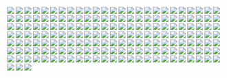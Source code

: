 ![](img/page-0001.jpeg)
![](img/page-0002.jpeg)
![](img/page-0003.jpeg)
![](img/page-0004.jpeg)
![](img/page-0005.jpeg)
![](img/page-0006.jpeg)
![](img/page-0007.jpeg)
![](img/page-0008.jpeg)
![](img/page-0009.jpeg)
![](img/page-0010.jpeg)
![](img/page-0011.jpeg)
![](img/page-0012.jpeg)
![](img/page-0013.jpeg)
![](img/page-0014.jpeg)
![](img/page-0015.jpeg)
![](img/page-0016.jpeg)
![](img/page-0017.jpeg)
![](img/page-0018.jpeg)
![](img/page-0019.jpeg)
![](img/page-0020.jpeg)
![](img/page-0021.jpeg)
![](img/page-0022.jpeg)
![](img/page-0023.jpeg)
![](img/page-0024.jpeg)
![](img/page-0025.jpeg)
![](img/page-0026.jpeg)
![](img/page-0027.jpeg)
![](img/page-0028.jpeg)
![](img/page-0029.jpeg)
![](img/page-0030.jpeg)
![](img/page-0031.jpeg)
![](img/page-0032.jpeg)
![](img/page-0033.jpeg)
![](img/page-0034.jpeg)
![](img/page-0035.jpeg)
![](img/page-0036.jpeg)
![](img/page-0037.jpeg)
![](img/page-0038.jpeg)
![](img/page-0039.jpeg)
![](img/page-0040.jpeg)
![](img/page-0041.jpeg)
![](img/page-0042.jpeg)
![](img/page-0043.jpeg)
![](img/page-0044.jpeg)
![](img/page-0045.jpeg)
![](img/page-0046.jpeg)
![](img/page-0047.jpeg)
![](img/page-0048.jpeg)
![](img/page-0049.jpeg)
![](img/page-0050.jpeg)
![](img/page-0051.jpeg)
![](img/page-0052.jpeg)
![](img/page-0053.jpeg)
![](img/page-0054.jpeg)
![](img/page-0055.jpeg)
![](img/page-0056.jpeg)
![](img/page-0057.jpeg)
![](img/page-0058.jpeg)
![](img/page-0059.jpeg)
![](img/page-0060.jpeg)
![](img/page-0061.jpeg)
![](img/page-0062.jpeg)
![](img/page-0063.jpeg)
![](img/page-0064.jpeg)
![](img/page-0065.jpeg)
![](img/page-0066.jpeg)
![](img/page-0067.jpeg)
![](img/page-0068.jpeg)
![](img/page-0069.jpeg)
![](img/page-0070.jpeg)
![](img/page-0071.jpeg)
![](img/page-0072.jpeg)
![](img/page-0073.jpeg)
![](img/page-0074.jpeg)
![](img/page-0075.jpeg)
![](img/page-0076.jpeg)
![](img/page-0077.jpeg)
![](img/page-0078.jpeg)
![](img/page-0079.jpeg)
![](img/page-0080.jpeg)
![](img/page-0081.jpeg)
![](img/page-0082.jpeg)
![](img/page-0083.jpeg)
![](img/page-0084.jpeg)
![](img/page-0085.jpeg)
![](img/page-0086.jpeg)
![](img/page-0087.jpeg)
![](img/page-0088.jpeg)
![](img/page-0089.jpeg)
![](img/page-0090.jpeg)
![](img/page-0091.jpeg)
![](img/page-0092.jpeg)
![](img/page-0093.jpeg)
![](img/page-0094.jpeg)
![](img/page-0095.jpeg)
![](img/page-0096.jpeg)
![](img/page-0097.jpeg)
![](img/page-0098.jpeg)
![](img/page-0099.jpeg)
![](img/page-0100.jpeg)
![](img/page-0101.jpeg)
![](img/page-0102.jpeg)
![](img/page-0103.jpeg)
![](img/page-0104.jpeg)
![](img/page-0105.jpeg)
![](img/page-0106.jpeg)
![](img/page-0107.jpeg)
![](img/page-0108.jpeg)
![](img/page-0109.jpeg)
![](img/page-0110.jpeg)
![](img/page-0111.jpeg)
![](img/page-0112.jpeg)
![](img/page-0113.jpeg)
![](img/page-0114.jpeg)
![](img/page-0115.jpeg)
![](img/page-0116.jpeg)
![](img/page-0117.jpeg)
![](img/page-0118.jpeg)
![](img/page-0119.jpeg)
![](img/page-0120.jpeg)
![](img/page-0121.jpeg)
![](img/page-0122.jpeg)
![](img/page-0123.jpeg)
![](img/page-0124.jpeg)
![](img/page-0125.jpeg)
![](img/page-0126.jpeg)
![](img/page-0127.jpeg)
![](img/page-0128.jpeg)
![](img/page-0129.jpeg)
![](img/page-0130.jpeg)
![](img/page-0131.jpeg)
![](img/page-0132.jpeg)
![](img/page-0133.jpeg)
![](img/page-0134.jpeg)
![](img/page-0135.jpeg)
![](img/page-0136.jpeg)
![](img/page-0137.jpeg)
![](img/page-0138.jpeg)
![](img/page-0139.jpeg)
![](img/page-0140.jpeg)
![](img/page-0141.jpeg)
![](img/page-0142.jpeg)
![](img/page-0143.jpeg)
![](img/page-0144.jpeg)
![](img/page-0145.jpeg)
![](img/page-0146.jpeg)
![](img/page-0147.jpeg)
![](img/page-0148.jpeg)
![](img/page-0149.jpeg)
![](img/page-0150.jpeg)
![](img/page-0151.jpeg)
![](img/page-0152.jpeg)
![](img/page-0153.jpeg)
![](img/page-0154.jpeg)
![](img/page-0155.jpeg)
![](img/page-0156.jpeg)
![](img/page-0157.jpeg)
![](img/page-0158.jpeg)
![](img/page-0159.jpeg)
![](img/page-0160.jpeg)
![](img/page-0161.jpeg)
![](img/page-0162.jpeg)
![](img/page-0163.jpeg)
![](img/page-0164.jpeg)
![](img/page-0165.jpeg)
![](img/page-0166.jpeg)
![](img/page-0167.jpeg)
![](img/page-0168.jpeg)
![](img/page-0169.jpeg)
![](img/page-0170.jpeg)
![](img/page-0171.jpeg)
![](img/page-0172.jpeg)
![](img/page-0173.jpeg)
![](img/page-0174.jpeg)
![](img/page-0175.jpeg)
![](img/page-0176.jpeg)
![](img/page-0177.jpeg)
![](img/page-0178.jpeg)